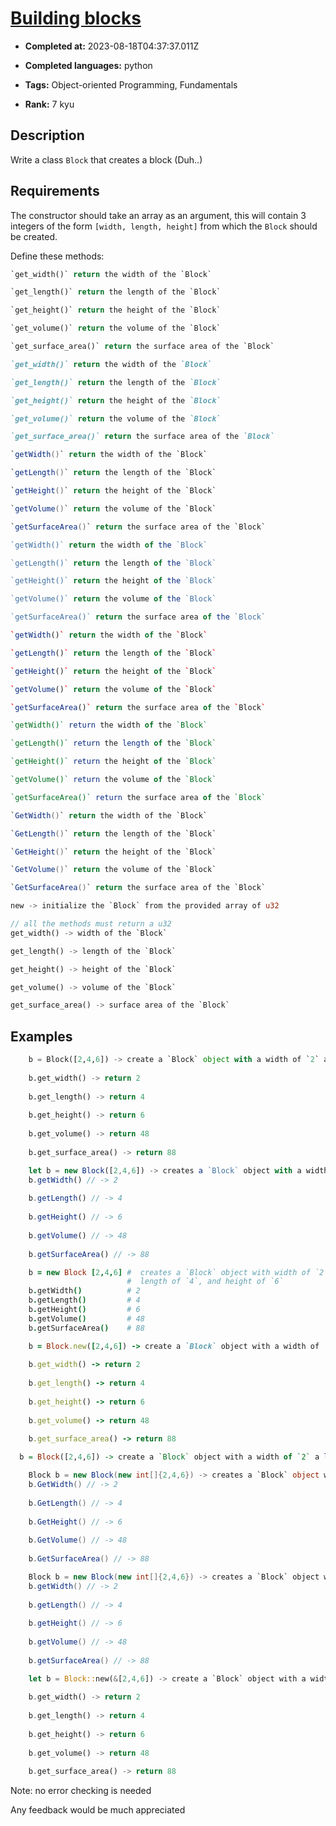 # [Building blocks](https://www.codewars.com/kata/55b75fcf67e558d3750000a3)

- **Completed at:** 2023-08-18T04:37:37.011Z

- **Completed languages:** python

- **Tags:** Object-oriented Programming, Fundamentals

- **Rank:** 7 kyu

## Description

Write a class `Block` that creates a block (Duh..)

## Requirements

The constructor should take an array as an argument,
this will contain 3 integers of the form `[width, length, height]` from which the `Block` should be created.

Define these methods:

```python
`get_width()` return the width of the `Block`

`get_length()` return the length of the `Block`

`get_height()` return the height of the `Block`

`get_volume()` return the volume of the `Block`

`get_surface_area()` return the surface area of the `Block`
```

```ruby
`get_width()` return the width of the `Block`

`get_length()` return the length of the `Block`

`get_height()` return the height of the `Block`

`get_volume()` return the volume of the `Block`

`get_surface_area()` return the surface area of the `Block`
```
```java
`getWidth()` return the width of the `Block`

`getLength()` return the length of the `Block`

`getHeight()` return the height of the `Block`

`getVolume()` return the volume of the `Block`

`getSurfaceArea()` return the surface area of the `Block`
```
```javascript
`getWidth()` return the width of the `Block`

`getLength()` return the length of the `Block`

`getHeight()` return the height of the `Block`

`getVolume()` return the volume of the `Block`

`getSurfaceArea()` return the surface area of the `Block`
```
```coffeescript
`getWidth()` return the width of the `Block`

`getLength()` return the length of the `Block`

`getHeight()` return the height of the `Block`

`getVolume()` return the volume of the `Block`

`getSurfaceArea()` return the surface area of the `Block`
```
```haskell
`getWidth()` return the width of the `Block`

`getLength()` return the length of the `Block`

`getHeight()` return the height of the `Block`

`getVolume()` return the volume of the `Block`

`getSurfaceArea()` return the surface area of the `Block`
```
```csharp
`GetWidth()` return the width of the `Block`

`GetLength()` return the length of the `Block`

`GetHeight()` return the height of the `Block`

`GetVolume()` return the volume of the `Block`

`GetSurfaceArea()` return the surface area of the `Block`
```
```rust
new -> initialize the `Block` from the provided array of u32

// all the methods must return a u32
get_width() -> width of the `Block`

get_length() -> length of the `Block`

get_height() -> height of the `Block`

get_volume() -> volume of the `Block`

get_surface_area() -> surface area of the `Block`
```

## Examples

```python
    b = Block([2,4,6]) -> create a `Block` object with a width of `2` a length of `4` and a height of `6`
    
    b.get_width() -> return 2
    
    b.get_length() -> return 4
    
    b.get_height() -> return 6
    
    b.get_volume() -> return 48
    
    b.get_surface_area() -> return 88
```
```javascript
    let b = new Block([2,4,6]) -> creates a `Block` object with a width of `2` a length of `4` and a height of `6`
    b.getWidth() // -> 2
    
    b.getLength() // -> 4
    
    b.getHeight() // -> 6
    
    b.getVolume() // -> 48
    
    b.getSurfaceArea() // -> 88
```
```coffeescript
    b = new Block [2,4,6] #  creates a `Block` object with width of `2`,
                          #  length of `4`, and height of `6`
    b.getWidth()          # 2
    b.getLength()         # 4
    b.getHeight()         # 6
    b.getVolume()         # 48
    b.getSurfaceArea()    # 88
```
```ruby
    b = Block.new([2,4,6]) -> create a `Block` object with a width of `2` a length of `4` and a height of `6`
    
    b.get_width() -> return 2
    
    b.get_length() -> return 4
    
    b.get_height() -> return 6
    
    b.get_volume() -> return 48
    
    b.get_surface_area() -> return 88
```
```haskell
  b = Block([2,4,6]) -> create a `Block` object with a width of `2` a length of `4` and a height of `6`
```
```csharp
    Block b = new Block(new int[]{2,4,6}) -> creates a `Block` object with a width of `2` a length of `4` and a height of `6`
    b.GetWidth() // -> 2
    
    b.GetLength() // -> 4
    
    b.GetHeight() // -> 6
    
    b.GetVolume() // -> 48
    
    b.GetSurfaceArea() // -> 88
```
```java
    Block b = new Block(new int[]{2,4,6}) -> creates a `Block` object with a width of `2` a length of `4` and a height of `6`
    b.getWidth() // -> 2
    
    b.getLength() // -> 4
    
    b.getHeight() // -> 6
    
    b.getVolume() // -> 48
    
    b.getSurfaceArea() // -> 88
```
```rust
    let b = Block::new(&[2,4,6]) -> create a `Block` object with a width of `2` a length of `4` and a height of `6`
    
    b.get_width() -> return 2
    
    b.get_length() -> return 4
    
    b.get_height() -> return 6
    
    b.get_volume() -> return 48
    
    b.get_surface_area() -> return 88
```

Note: no error checking is needed

Any feedback would be much appreciated

